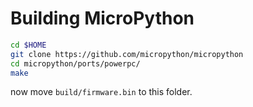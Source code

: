 # Building MicroPython

```bash
cd $HOME
git clone https://github.com/micropython/micropython
cd micropython/ports/powerpc/
make
```

now move ``build/firmware.bin`` to this folder.